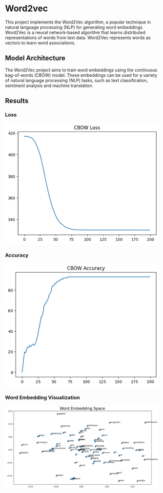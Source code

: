 # Word2vec
This project implements the Word2Vec algorithm, a popular technique in natural language processing (NLP) for generating word embeddings. Word2Vec is a neural network-based algorithm that learns distributed representations of words from text data. Word2Vec represents words as vectors to learn word associations.

## Model Architecture

The Word2Vec project aims to train word embeddings using the continuous bag-of-words (CBOW) model. These embeddings can be used for a variety of natural language processing (NLP) tasks, such as text classification, sentiment analysis and machine translation.

## Results

### Loss
![](https://github.com/Rutvik1727/Word2Vec/blob/main/Images/plt%20(3).png)

### Accuracy
![](https://github.com/Rutvik1727/Word2Vec/blob/main/Images/plt%20(2).png)

### Word Embedding Visualization
![](https://github.com/Rutvik1727/Word2Vec/blob/main/Images/plt%20(1).png)
